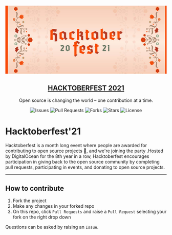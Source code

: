 ![image](./logohack.jpg)

<p align="center">
  <a href="https://hacktoberfest.digitalocean.com/">
    <h2 align="center">HACKTOBERFEST 2021</h2>
  </a>
</p>
<p align="center">Open source is changing the world – one contribution at a time.</p>

<div align="center">

![Issues](https://img.shields.io/github/issues/dark-coder-cat/Hactoberfest2021)
![Pull Requests](https://img.shields.io/github/issues-pr/dark-coder-cat/Hactoberfest2021)
![Forks](https://img.shields.io/github/forks/dark-coder-cat/Hactoberfest2021)
![Stars](https://img.shields.io/github/stars/dark-coder-cat/Hactoberfest2021)
![License](https://img.shields.io/github/license/dark-coder-cat/Hactoberfest2021)

</div>

# Hacktoberfest'21

Hacktoberfest is a month long event where people are awarded for contributing to open source projects 🙌, and we're joining the party .Hosted by DigitalOcean for the 8th year in a row, Hacktoberfest encourages participation in giving back to the open source community by completing pull requests, participating in events, and donating to open source projects.

---

## How to contribute

1. Fork the project
2. Make any changes in your forked repo
3. On this repo, click `Pull Requests` and raise a `Pull Request` selecting your fork on the right drop down

Questions can be asked by raising an `Issue`.


